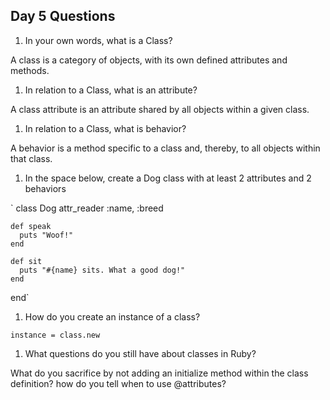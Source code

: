 ## Day 5 Questions

1. In your own words, what is a Class?

A class is a category of objects, with its own defined attributes and methods.

1. In relation to a Class, what is an attribute?

A class attribute is an attribute shared by all objects within a given class.

1. In relation to a Class, what is behavior?

A behavior is a method specific to a class and, thereby, to all objects within that class.

1. In the space below, create a Dog class with at least 2 attributes and 2 behaviors

` class Dog
    attr_reader :name, :breed

    def speak
      puts "Woof!"
    end

    def sit
      puts "#{name} sits. What a good dog!"
    end
  end`

1. How do you create an instance of a class?

  `instance = class.new`

1. What questions do you still have about classes in Ruby?

What do you sacrifice by not adding an initialize method within the class definition?
how do you tell when to use @attributes? 
